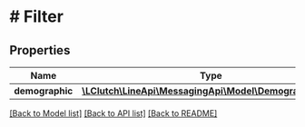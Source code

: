 # # Filter

## Properties

Name | Type | Description | Notes
------------ | ------------- | ------------- | -------------
**demographic** | [**\LClutch\LineApi\MessagingApi\Model\DemographicFilter**](DemographicFilter.md) |  | [optional]

[[Back to Model list]](../../README.md#models) [[Back to API list]](../../README.md#endpoints) [[Back to README]](../../README.md)
